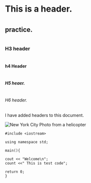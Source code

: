 # <H1> This is a header. 
# <H2> practice.
# <H3> H3 header
# <H4> h4 Header
# <H5> H5 heaer. 
# <H6> H6 header.


I have added headers to this document. 


![New York City Photo from a helicopter](https://blog-www.pods.com/wp-content/uploads/2019/04/MG_1_1_New_York_City-1.jpg)

```
#include <iostream>

using namespace std;

main(){

cout << "Welcome\n";
count <<" This is test code";

return 0;
}
```
